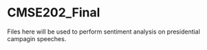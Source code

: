 # CMSE202_Final

Files here will be used to perform sentiment analysis on presidential campagin speeches.

